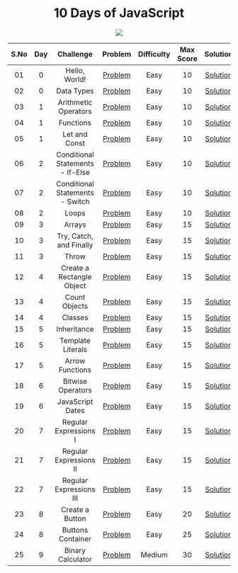 <h1 align=center>10 Days of JavaScript</h1>

<div align=center><img src="https://img.shields.io/badge/Problems%20Solved-25-brightgreen.svg"></div>


|  S.No  | Day |            Challenge             |                                       Problem                                       | Difficulty | Max Score |                                                     Solution                                                      |
|  :-:  | :-: | :------------------------------: | :---------------------------------------------------------------------------------: | :--------: | :---: | :---------------------------------------------------------------------------------------------------------------: |
|  01  |  0  |          Hello, World!           |      [Problem](https://www.hackerrank.com/challenges/js10-hello-world/problem)      |    Easy    |  10   |             [Solution](/10%20Days%20of%20Javascript/Day%200/Day%200%20-%20Hello%20World!.js)             |
|  02  |  0  |            Data Types            |      [Problem](https://www.hackerrank.com/challenges/js10-data-types/problem)       |    Easy    |  10   |              [Solution](/10%20Days%20of%20Javascript/Day%200/Day%200%20-%20Data%20Types.js)              |
|  03  |  1  |       Arithmetic Operators       | [Problem](https://www.hackerrank.com/challenges/js10-arithmetic-operators/problem)  |    Easy    |  10   |         [Solution](/10%20Days%20of%20Javascript/Day%201/Day%201%20-%20Arithmetic%20Operators.js)         |
|  04  |  1  |            Functions             |       [Problem](https://www.hackerrank.com/challenges/js10-function/problem)        |    Easy    |  10   |               [Solution](/10%20Days%20of%20Javascript/Day%201/Day%201%20-%20Functions.js)                |
|  05  |  1  |          Let and Const           |     [Problem](https://www.hackerrank.com/challenges/js10-let-and-const/problem)     |    Easy    |  10   |           [Solution](/10%20Days%20of%20Javascript/Day%201/Day%201%20-%20Let%20and%20Const.js)            |
|  06  |  2  | Conditional Statements - If-Else |        [Problem](https://www.hackerrank.com/challenges/js10-if-else/problem)        |    Easy    |  10   | [Solution](/10%20Days%20of%20Javascript/Day%202/Day%202%20-%20Conditional%20Statements%20-%20If-Else.js) |
|  07  |  2  | Conditional Statements - Switch  |        [Problem](https://www.hackerrank.com/challenges/js10-switch/problem)         |    Easy    |  10   | [Solution](/10%20Days%20of%20Javascript/Day%202/Day%202%20-%20Conditional%20Statements%20-%20Switch.js)  |
|  08  |  2  |              Loops               |         [Problem](https://www.hackerrank.com/challenges/js10-loops/problem)         |    Easy    |  10   |                 [Solution](/10%20Days%20of%20Javascript/Day%202/Day%202%20-%20Loops.js)                  |
|  09  |  3  |              Arrays              |        [Problem](https://www.hackerrank.com/challenges/js10-arrays/problem)         |    Easy    |  15   |                 [Solution](/10%20Days%20of%20Javascript/Day%203/Day%203%20-%20Arrays.js)                 |
|  10  |  3  |     Try, Catch, and Finally      | [Problem](https://www.hackerrank.com/challenges/js10-try-catch-and-finally/problem) |    Easy    |  15   |     [Solution](/10%20Days%20of%20Javascript/Day%203/Day%203%20-%20Try%2C%20Catch%2C%20and%20Finally.js)      |
|  11  |  3  |              Throw               |         [Problem](https://www.hackerrank.com/challenges/js10-throw/problem)         |    Easy    |  15   |                 [Solution](/10%20Days%20of%20Javascript/Day%203/Day%203%20-%20Throw.js)                  |
|  12  |  4  |    Create a Rectangle Object     |        [Problem](https://www.hackerrank.com/challenges/js10-objects/problem)        |    Easy    |  15   |    [Solution](/10%20Days%20of%20Javascript/Day%204/Day%204%20-%20Create%20a%20Rectangle%20Object.js)     |
|  13  |  4  |          Count Objects           |     [Problem](https://www.hackerrank.com/challenges/js10-count-objects/problem)     |    Easy    |  15   |            [Solution](/10%20Days%20of%20Javascript/Day%204/Day%204%20-%20Count%20Objects.js)             |
|  14  |  4  |             Classes              |         [Problem](https://www.hackerrank.com/challenges/js10-class/problem)         |    Easy    |  15   |                [Solution](/10%20Days%20of%20Javascript/Day%204/Day%204%20-%20Classes.js)                 |
|  15  |  5  |           Inheritance            |      [Problem](https://www.hackerrank.com/challenges/js10-inheritance/problem)      |    Easy    |  15   |              [Solution](/10%20Days%20of%20Javascript/Day%205/Day%205%20-%20Inheritance.js)               |
|  16  |  5  |        Template Literals         |   [Problem](https://www.hackerrank.com/challenges/js10-template-literals/problem)   |    Easy    |  15   |          [Solution](/10%20Days%20of%20Javascript/Day%205/Day%205%20-%20Template%20Literals.js)           |
|  17  |  5  |         Arrow Functions          |        [Problem](https://www.hackerrank.com/challenges/js10-arrows/problem)         |    Easy    |  15   |           [Solution](/10%20Days%20of%20Javascript/Day%205/Day%205%20-%20Arrow%20Functions.js)            |
|  18  |  6  |        Bitwise Operators         |        [Problem](https://www.hackerrank.com/challenges/js10-bitwise/problem)        |    Easy    |  15   |          [Solution](/10%20Days%20of%20Javascript/Day%206/Day%206%20-%20Bitwise%20Operators.js)           |
|  19  |  6  |         JavaScript Dates         |         [Problem](https://www.hackerrank.com/challenges/js10-date/problem)          |    Easy    |  15   |           [Solution](/10%20Days%20of%20Javascript/Day%206/Day%206%20-%20JavaScript%20Dates.js)           |
|  20  |  7  |      Regular Expressions I       |       [Problem](https://www.hackerrank.com/challenges/js10-regexp-1/problem)        |    Easy    |  15   |       [Solution](/10%20Days%20of%20Javascript/Day%207/Day%207%20-%20Regular%20Expressions%20I.js)        |
|  21  |  7  |      Regular Expressions II      |       [Problem](https://www.hackerrank.com/challenges/js10-regexp-2/problem)        |    Easy    |  15   |       [Solution](/10%20Days%20of%20Javascript/Day%207/Day%207%20-%20Regular%20Expressions%20II.js)       |
|  22  |  7  |     Regular Expressions III      |       [Problem](https://www.hackerrank.com/challenges/js10-regexp-3/problem)        |    Easy    |  15   |      [Solution](/10%20Days%20of%20Javascript/Day%207/Day%207%20-%20Regular%20Expressions%20III.js)       |
|  23  |  8  |         Create a Button          |    [Problem](https://www.hackerrank.com/challenges/js10-create-a-button/problem)    |    Easy    |  20   |            [Solution](/10%20Days%20of%20Javascript/Day%208/Day%208%20-%20Create%20a%20Button)             |
|  24  |  8  |        Buttons Container         |   [Problem](https://www.hackerrank.com/challenges/js10-buttons-container/problem)   |    Easy    |  25   |          [Solution](/10%20Days%20of%20Javascript/Day%208/Day%208%20-%20Buttons%20Container)          |
|  25  |  9  |        Binary Calculator         |   [Problem](https://www.hackerrank.com/challenges/js10-binary-calculator/problem)   |   Medium   |  30   |                      [Solution](/10%20Days%20of%20Javascript/Day%209)                      |
